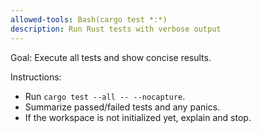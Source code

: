 ```yaml
---
allowed-tools: Bash(cargo test *:*)
description: Run Rust tests with verbose output
---
```


Goal: Execute all tests and show concise results.

Instructions:
- Run `cargo test --all -- --nocapture`.
- Summarize passed/failed tests and any panics.
- If the workspace is not initialized yet, explain and stop.